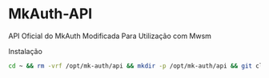 # MkAuth-API
API Oficial do MkAuth Modificada Para Utilização com Mwsm

Instalação

```sh
cd ~ && rm -vrf /opt/mk-auth/api && mkdir -p /opt/mk-auth/api && git clone https://github.com/MKCodec/MkAuth-API.git /opt/mk-auth/api

```
